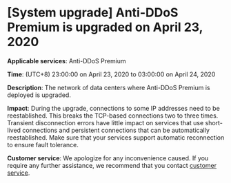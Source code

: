 # \[System upgrade\] Anti-DDoS Premium is upgraded on April 23, 2020

**Applicable services**: Anti-DDoS Premium

**Time**: \(UTC+8\) 23:00:00 on April 23, 2020 to 03:00:00 on April 24, 2020

**Description**: The network of data centers where Anti-DDoS Premium is deployed is upgraded.

**Impact**: During the upgrade, connections to some IP addresses need to be reestablished. This breaks the TCP-based connections two to three times. Transient disconnection errors have little impact on services that use short-lived connections and persistent connections that can be automatically reestablished. Make sure that your services support automatic reconnection to ensure fault tolerance.

**Customer service**: We apologize for any inconvenience caused. If you require any further assistance, we recommend that you contact [customer service](https://www.aliyun.com/contact?from=announcement).

